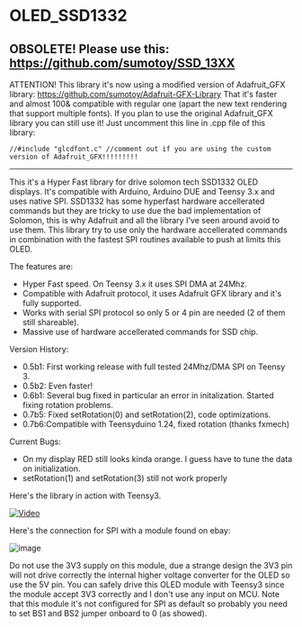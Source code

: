 OLED_SSD1332
============
<b>OBSOLETE! Please use this:</b> https://github.com/sumotoy/SSD_13XX<br>
------------------------------------------------------------------------------------------------------------------------
ATTENTION!
This library it's now using a modified version of Adafruit_GFX library: 
https://github.com/sumotoy/Adafruit-GFX-Library
That it's faster and almost 100& compatible with regular one (apart the new text rendering that support multiple fonts).
If you plan to use the original Adafruit_GFX library you can still use it! Just uncomment this line in .cpp file of this library:

```
//#include "glcdfont.c" //comment out if you are using the custom version of Adafruit_GFX!!!!!!!!!

```
-------------------------------------------------------------------------------------------------------------------------

This it's a Hyper Fast library for drive solomon tech SSD1332 OLED displays. It's compatible with Arduino, Arduino DUE and Teensy 3.x and uses native SPI. SSD1332 has some hyperfast hardware accellerated commands but they are tricky to use due the bad implementation of Solomon, this is why Adafruit and all the library I've seen around avoid to use them. This library try to use only the hardware accellerated commands in combination with the fastest SPI routines available to push at limits this OLED.

The features are:
 - Hyper Fast speed. On Teensy 3.x it uses SPI DMA at 24Mhz.
 - Compatible with Adafruit protocol, it uses Adafruit GFX library and it's fully supported.
 - Works with serial SPI protocol so only 5 or 4 pin are needed (2 of them still shareable).
 - Massive use of hardware accellerated commands for SSD chip.


Version History:
 - 0.5b1: First working release with full tested 24Mhz/DMA SPI on Teensy 3.
 - 0.5b2: Even faster!
 - 0.6b1: Several bug fixed in particular an error in initalization. Started fixing rotation problems.
 - 0.7b5: Fixed setRotation(0) and setRotation(2), code optimizations.
 - 0.7b6:Compatible with Teensyduino 1.24, fixed rotation (thanks fxmech)

Current Bugs:
 - On my display RED still looks kinda orange. I guess have to tune the data on initialization.
 - setRotation(1) and setRotation(3) still not work properly
 
Here's the library in action with Teensy3.

[![Video](https://github.com/sumotoy/OLED_SSD1332/blob/master/Docs/CIMG6538.JPG)](https://www.youtube.com/watch?v=jM31tLOtBT4)

Here's the connection for SPI with a module found on ebay:

![image](http://i1189.photobucket.com/albums/z437/theamra/03c4fefe-7e34-4f7d-b710-67a1f05cb7eb.jpg "ssd1332")<br>

Do not use the 3V3 supply on this module, due a strange design the 3V3 pin will not drive correctly the internal higher voltage converter for the OLED so use the 5V pin.
You can safely drive this OLED module with Teensy3 since the module accept 3V3 correctly and I don't use any input on MCU.
Note that this module it's not configured for SPI as default so probably you need to set BS1 and BS2 jumper onboard to 0 (as showed).
